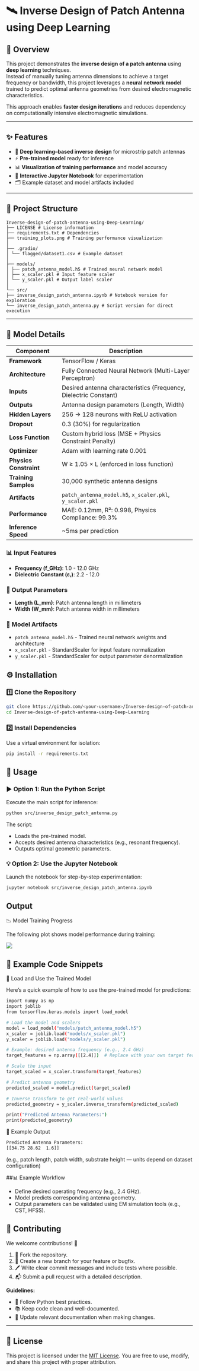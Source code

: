 # 🛰️ Inverse Design of Patch Antenna using Deep Learning

## 🧭 Overview
This project demonstrates the **inverse design of a patch antenna** using **deep learning** techniques.  
Instead of manually tuning antenna dimensions to achieve a target frequency or bandwidth, this project leverages a **neural network model** trained to predict optimal antenna geometries from desired electromagnetic characteristics.

This approach enables **faster design iterations** and reduces dependency on computationally intensive electromagnetic simulations.

---

## ✨ Features
- 🧠 **Deep learning–based inverse design** for microstrip patch antennas  
- ⚡ **Pre-trained model** ready for inference  
- 📊 **Visualization of training performance** and model accuracy  
- 🧪 **Interactive Jupyter Notebook** for experimentation  
- 🗂️ Example dataset and model artifacts included  

---

## 📁 Project Structure
```
Inverse-design-of-patch-antenna-using-Deep-Learning/
├── LICENSE # License information
├── requirements.txt # Dependencies
├── training_plots.png # Training performance visualization
│
├── .gradio/
│ └── flagged/dataset1.csv # Example dataset
│
├── models/
│ ├── patch_antenna_model.h5 # Trained neural network model
│ ├── x_scaler.pkl # Input feature scaler
│ └── y_scaler.pkl # Output label scaler
│
└── src/
├── inverse_design_patch_antenna.ipynb # Notebook version for exploration
└── inverse_design_patch_antenna.py # Script version for direct execution
```
---

## 🧠 Model Details

| Component | Description |
|-----------|-------------|
| **Framework** | TensorFlow / Keras |
| **Architecture** | Fully Connected Neural Network (Multi-Layer Perceptron) |
| **Inputs** | Desired antenna characteristics (Frequency, Dielectric Constant) |
| **Outputs** | Antenna design parameters (Length, Width) |
| **Hidden Layers** | 256 → 128 neurons with ReLU activation |
| **Dropout** | 0.3 (30%) for regularization |
| **Loss Function** | Custom hybrid loss (MSE + Physics Constraint Penalty) |
| **Optimizer** | Adam with learning rate 0.001 |
| **Physics Constraint** | W ≥ 1.05 × L (enforced in loss function) |
| **Training Samples** | 30,000 synthetic antenna designs |
| **Artifacts** | `patch_antenna_model.h5`, `x_scaler.pkl`, `y_scaler.pkl` |
| **Performance** | MAE: 0.12mm, R²: 0.998, Physics Compliance: 99.3% |
| **Inference Speed** | ~5ms per prediction |

### 📊 Input Features
- **Frequency (f_GHz)**: 1.0 - 12.0 GHz
- **Dielectric Constant (εᵣ)**: 2.2 - 12.0

### 🎯 Output Parameters
- **Length (L_mm)**: Patch antenna length in millimeters
- **Width (W_mm)**: Patch antenna width in millimeters

### 🔧 Model Artifacts
- `patch_antenna_model.h5` - Trained neural network weights and architecture
- `x_scaler.pkl` - StandardScaler for input feature normalization
- `y_scaler.pkl` - StandardScaler for output parameter denormalization

## ⚙️ Installation

### 1️⃣ Clone the Repository
```bash
git clone https://github.com/<your-username>/Inverse-design-of-patch-antenna-using-Deep-Learning.git
cd Inverse-design-of-patch-antenna-using-Deep-Learning
```
### 2️⃣ Install Dependencies

Use a virtual environment for isolation:
```bash
pip install -r requirements.txt
```

## 🚀 Usage

### ▶️ Option 1: Run the Python Script

Execute the main script for inference:
```bash
python src/inverse_design_patch_antenna.py
```

The script:
* Loads the pre-trained model.
* Accepts desired antenna characteristics (e.g., resonant frequency).
* Outputs optimal geometric parameters.

### 💡 Option 2: Use the Jupyter Notebook

Launch the notebook for step-by-step experimentation:
```bash
jupyter notebook src/inverse_design_patch_antenna.ipynb
```

## Output
📉 Model Training Progress

The following plot shows model performance during training:


<img src="training_plots.png">

## 🧩 Example Code Snippets
🔹 Load and Use the Trained Model

Here’s a quick example of how to use the pre-trained model for predictions:
```bash
import numpy as np
import joblib
from tensorflow.keras.models import load_model

# Load the model and scalers
model = load_model("models/patch_antenna_model.h5")
x_scaler = joblib.load("models/x_scaler.pkl")
y_scaler = joblib.load("models/y_scaler.pkl")

# Example: desired antenna frequency (e.g., 2.4 GHz)
target_features = np.array([[2.4]])  # Replace with your own target features

# Scale the input
target_scaled = x_scaler.transform(target_features)

# Predict antenna geometry
predicted_scaled = model.predict(target_scaled)

# Inverse transform to get real-world values
predicted_geometry = y_scaler.inverse_transform(predicted_scaled)

print("Predicted Antenna Parameters:")
print(predicted_geometry)
```
🔹 Example Output
```bash
Predicted Antenna Parameters:
[[34.75 28.62  1.6]]
```
(e.g., patch length, patch width, substrate height — units depend on dataset configuration)

##📊 Example Workflow

* Define desired operating frequency (e.g., 2.4 GHz).
* Model predicts corresponding antenna geometry.
* Output parameters can be validated using EM simulation tools (e.g., CST, HFSS).

## 🤝 Contributing

We welcome contributions! 🙌

1. 🍴 Fork the repository.
2. 🌿 Create a new branch for your feature or bugfix.
3. 🖊️ Write clear commit messages and include tests where possible.
4. 📬 Submit a pull request with a detailed description.

**Guidelines:**

* 🧹 Follow Python best practices.
* 📚 Keep code clean and well-documented.
* 📝 Update relevant documentation when making changes.

---

## 📜 License

This project is licensed under the [MIT License](LICENSE). You are free to use, modify, and share this project with proper attribution.
